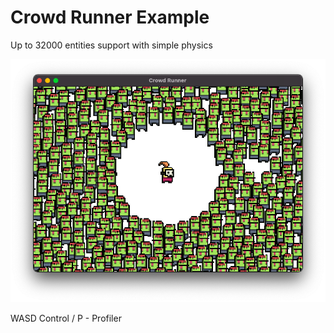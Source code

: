 # Crowd Runner Example

Up to 32000 entities support with simple physics

![](media.png)

WASD Control / P - Profiler
